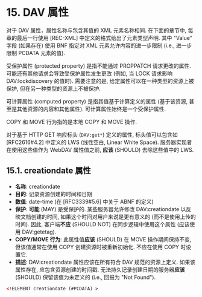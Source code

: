 # 15. DAV 属性

对于 DAV 属性，属性名称与包含其值的 XML 元素名称相同. 在下面的章节中, 每章的最后一行使用
[REC-XML] 中定义的格式给出了元素类型声明. 其中 "Value" 字段 (如果存在) 使用 BNF 指定对
XML 元素允许内容的进一步限制 (i.e., 进一步限制 PCDATA 元素的值).

受保护属性 (protected property) 是指不能通过 PROPPATCH 请求更改的属性.
可能还有其他请求会导致受保护属性发生更改 (例如, 当 LOCK 请求影响 DAV:lockdiscovery
的值时). 需要注意的是, 给定属性可以在一种类型的资源上被保护, 但在另一种类型的资源上不被保护.

可计算属性 (computed property) 是指其值基于计算定义的属性 (基于该资源,
甚至是其他资源的内容和其他属性). 可计算属性始终是一个受保护属性.

COPY 和 MOVE 行为指的是本地 COPY 和 MOVE 操作.

对于基于 HTTP GET 响应标头 (`DAV:get*`) 定义的属性, 标头值可以包含如 [RFC2616#4.2]
中定义的 LWS (线性空白, Linear White Space). 服务器实现者在使用这些值作为 WebDAV
属性值之前, **应该** (SHOULD) 去除这些值中的 LWS.

## 15.1. creationdate 属性

- **名称**: creationdate
- **目的**: 记录资源创建的时间和日期
- **数值**: date-time (在 [RFC3339#5.6] 中关于 ABNF 的定义)
- **保护**: **可能** (MAY) 是受保护的. 某些服务器允许修改 DAV:creationdate
  以反映文档创建的时间, 如果这个时间对用户来说是更有意义的 (而不是使用上传的时间). 因此,
  客户端**不应** (SHOULD NOT) 在同步逻辑中使用这个属性 (应该使用 DAV:getetag).
- **COPY/MOVE 行为**: 此属性值**应该** (SHOULD) 在 MOVE 操作期间保持不变,
  但该值通常在使用 COPY 创建资源时被重新初始化. 不应在使用 COPY 时设置它.
- **描述**: DAV:creationdate 属性应该在所有符合 DAV 规范的资源上定义. 如果该属性存在,
  应包含资源创建的时间戳. 无法持久记录创建日期的服务器**应该** (SHOULD) 保留该值为未定义的
  (i.e., 回报为 "Not Found").

```xml
<!ELEMENT creationdate (#PCDATA) >
```
